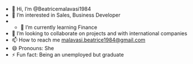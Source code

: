 - 👋 Hi, I’m @Beatricemalavasi1984
- 👀 I’m interested in Sales, Business Developer
- - 🌱 I’m currently learning Finance 
- 💞️ I’m looking to collaborate on projects and with international companies
- 📫 How to reach me malavasi.beatrice1984@gmail.com
- 😄 Pronouns: She
- ⚡ Fun fact: Being an unemployed but graduate 

<!---
Beatricemalavasi1984/Beatricemalavasi1984 is a ✨ special ✨ repository because its `README.md` (this file) appears on your GitHub profile.
You can click the Preview link to take a look at your changes.
--->
